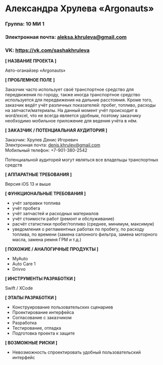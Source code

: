 # Александра Хрулева «Argonauts»

### Группа: 10 МИ 1
### Электронная почта: aleksa.khruleva@gmail.com
### VK: https://vk.com/sashakhruleva

**[ НАЗВАНИЕ ПРОЕКТА ]**

Авто-оганайзер «Argonauts»

**[ ПРОБЛЕМНОЕ ПОЛЕ ]**

Заказчик часто использует своё транспортное средство для передвижения по городу, также иногда транспортное средство используется для передвижения на дальние расстояния. Кроме того, заказчик ведёт учёт различных показателей: пробег, топливо, расходы на запчасти/материалы. На данный момент учёт происходит в word/excel, что не всегда является удобным, поэтому заказчику необходимо мобильное приложение для ведения учёта в нём. 

**[ ЗАКАЗЧИК / ПОТЕНЦИАЛЬНАЯ АУДИТОРИЯ ]**

Заказчик: Хрулев Денис Игоревич  
Электронная почта: denis.khrulev@gmail.com  
Мобильный телефон: +7-901-380-2542  
  
Потенциальной аудиторей могут являться все владельцы транспортных средств

**[ АППАРАТНЫЕ ТРЕБОВАНИЯ ]**

Версия iOS 13 и выше

**[ ФУНКЦИОНАЛЬНЫЕ ТРЕБОВАНИЯ ]**

* учёт заправки топлива
* учёт пробега
* учёт запчастей и расходных материалов
* учёт стоимости работ (ремонт и обслуживание)
* расчёт статистики пробег/топливо (среднее, минимум, максимум)
* уведомления о регламентных работах по пробегу, по расходу топлива, по времени (замена салонного фильтра, замена моторного масла, замена ремня ГРМ и т.д.)

**[ ПОХОЖИЕ / АНАЛОГИЧНЫЕ ПРОДУКТЫ ]**

* MyAuto 
* Auto Care 1
* Drivvo

**[ ИНСТРУМЕНТЫ РАЗРАБОТКИ ]**

Swift / XCode

**[ ЭТАПЫ РАЗРАБОТКИ ]**

* Конструирование пользовательских сценариев
* Проектирование интерфейса
* Согласование с заказчиком
* Разработка
* Тестирование, отладка
* Подготовка проекта к защите

**[ ВОЗМОЖНЫЕ РИСКИ ]**

*	Невозможность спроектировать удобный пользовательский интерфейс
